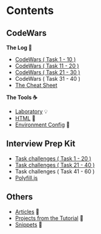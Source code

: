 # Contents

## CodeWars
**The Log :orange_book:**

- [CodeWars ( Task 1 - 10 )](./1\)%20CodeWars.js)
- [CodeWars ( Task 11 - 20 )](./2\)%20CodeWars.js)
- [CodeWars ( Task 21 - 30 )](./3\)%20CodeWars.js)
- CodeWars ( Task 31 - 40 )
- [The Cheat Sheet](./cheatsheet/)

**The Tools :coffee:**

- [Laboratory](./Laboratory.js) :bulb:
- [HTML](./index.html) :fax:
- [Environment Config](./code-editors/README.md) :wrench:

## Interview Prep Kit

- [Task challenges ( Task 1 - 20 )](./1\)%20Task%20Challanges.md)
- [Task challenges ( Task 21 - 40 )](./2\)%20Task%20Challanges.md)
- Task challenges ( Task 41 - 60 )
- [Polyfill.js](./Polyfill.js)

## Others

- [Articles](./articles/README.md) :newspaper:
- [Projects from the Tutorial](./projects-from-the-tutorial/README.md) :page_facing_up:
- [Snippets](./snippets/README.md) :seedling: